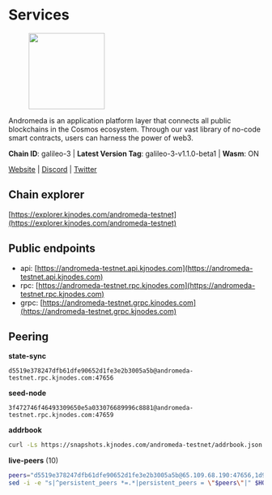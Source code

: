 # Services

<figure><img src="https://raw.githubusercontent.com/kj89/testnet_manuals/main/pingpub/logos/andromeda.png" width="150" alt=""><figcaption></figcaption></figure>

Andromeda is an application platform layer that connects all  public blockchains in the Cosmos ecosystem. Through our vast  library of no-code smart contracts, users can harness the power of web3.

**Chain ID**: galileo-3 | **Latest Version Tag**: galileo-3-v1.1.0-beta1 | **Wasm**: ON

[Website](https://www.andromedaprotocol.io) | [Discord](https://discord.gg/wzM3kSN3sE) | [Twitter](https://twitter.com/andromedaprot)




## Chain explorer
[https://explorer.kjnodes.com/andromeda-testnet](https://explorer.kjnodes.com/andromeda-testnet)

## Public endpoints

* api: [https://andromeda-testnet.api.kjnodes.com](https://andromeda-testnet.api.kjnodes.com)
* rpc: [https://andromeda-testnet.rpc.kjnodes.com](https://andromeda-testnet.rpc.kjnodes.com)
* grpc: [https://andromeda-testnet.grpc.kjnodes.com](https://andromeda-testnet.grpc.kjnodes.com)

## Peering

**state-sync**

```text
d5519e378247dfb61dfe90652d1fe3e2b3005a5b@andromeda-testnet.rpc.kjnodes.com:47656
```

**seed-node**

```text
3f472746f46493309650e5a033076689996c8881@andromeda-testnet.rpc.kjnodes.com:47659
```

**addrbook**
```bash
curl -Ls https://snapshots.kjnodes.com/andromeda-testnet/addrbook.json > $HOME/.andromedad/config/addrbook.json
```

**live-peers** (10)
```bash
peers="d5519e378247dfb61dfe90652d1fe3e2b3005a5b@65.109.68.190:47656,1d94f397352dc20be4b56e4bfd9305649cbac778@65.108.232.150:20095,50b339cce229121d5f4c710e4db01eafb17f95d6@161.97.175.56:36656,7ac17e470c16814be55aa02a1611b23a3fba3097@75.119.141.16:26656,e95899eb682e517d74449dd575073daf1a3266d5@135.181.208.169:27656,b594f01b5b49a11b6d2e97c3b6358dc1388a1039@65.108.108.52:26656,a03f2662a9520e34aee6fd561a8a126795f9420d@65.109.93.58:45656,749114faeb62649d94b8ed496efbdcd4a08b2e3e@136.243.93.134:20095,bd323d2c7ce260b831d20923d390e4a1623f32c4@213.239.215.195:20095,af5384af4257fdff39a2ee2535a1b74c3e052cad@65.109.229.186:26656"
sed -i -e "s|^persistent_peers *=.*|persistent_peers = \"$peers\"|" $HOME/.andromedad/config/config.toml
```
